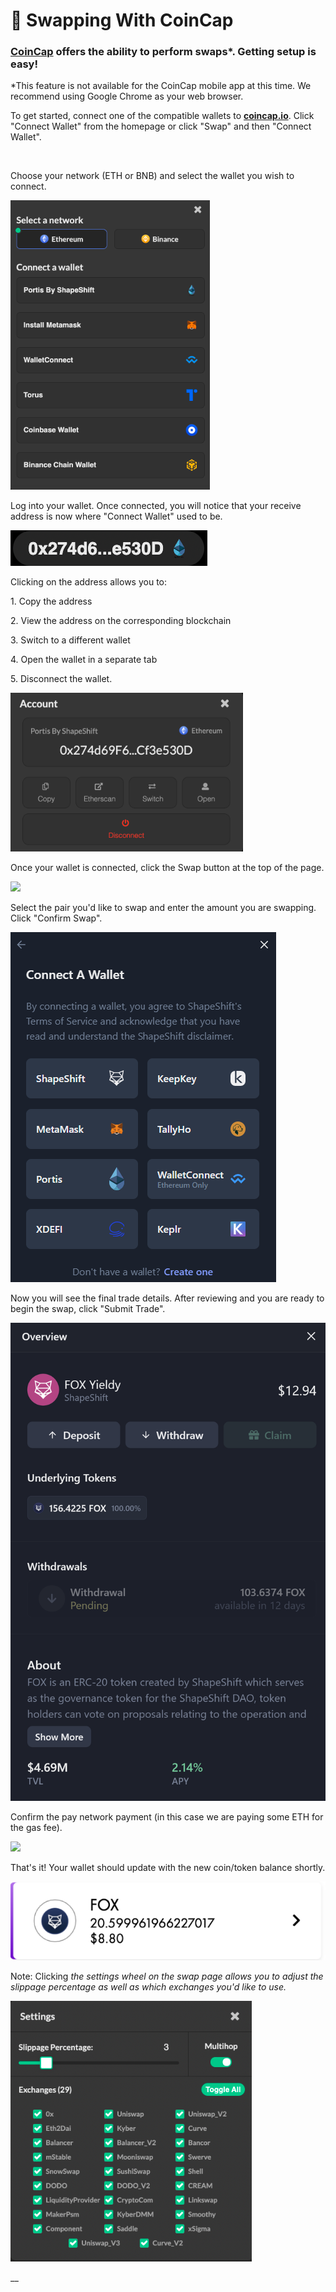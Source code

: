 # 👛 Swapping With CoinCap

### [**CoinCap**](https://coincap.io/) offers the ability to perform swaps\*. Getting setup is easy!

\*This feature is not available for the CoinCap mobile app at this time. We recommend using Google Chrome as your web browser.

To get started, connect one of the compatible wallets to [**coincap.io**](https://coincap.io/). Click "Connect Wallet" from the homepage or click "Swap" and then "Connect Wallet".

<img src="../../.gitbook/assets/image (241).png" alt="" data-size="original">

Choose your network (ETH or BNB) and select the wallet you wish to connect.

![](<../../.gitbook/assets/image (57).png>)

Log into your wallet. Once connected, you will notice that your receive address is now where "Connect Wallet" used to be.

![](<../../.gitbook/assets/image (27) (1).png>)

Clicking on the address allows you to:

1\. Copy the address

2\. View the address on the corresponding blockchain

3\. Switch to a different wallet

4\. Open the wallet in a separate tab

5\. Disconnect the wallet.

![](<../../.gitbook/assets/image (162).png>)

Once your wallet is connected, click the Swap button at the top of the page.

![](<../../.gitbook/assets/image (180).png>)

Select the pair you'd like to swap and enter the amount you are swapping. Click "Confirm Swap".

![](<../../.gitbook/assets/image (42).png>)

Now you will see the final trade details. After reviewing and you are ready to begin the swap, click "Submit Trade".

![](<../../.gitbook/assets/image (32).png>)

Confirm the pay network payment (in this case we are paying some ETH for the gas fee).

![](<../../.gitbook/assets/image (129).png>)

That's it! Your wallet should update with the new coin/token balance shortly.

![](<../../.gitbook/assets/image (159).png>)

Note: Clicking _the settings wheel on the swap page allows you to adjust the slippage percentage as well as which exchanges you'd like to use._

![](<../../.gitbook/assets/image (108).png>)

\_\_

